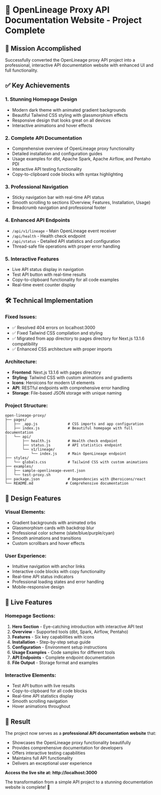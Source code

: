 # 🚀 OpenLineage Proxy API Documentation Website - Project Complete

## 🎯 Mission Accomplished

Successfully converted the OpenLineage proxy API project into a professional, interactive API documentation website with enhanced UI and full functionality.

## ✅ Key Achievements

### 1. **Stunning Homepage Design**
- Modern dark theme with animated gradient backgrounds
- Beautiful Tailwind CSS styling with glassmorphism effects
- Responsive design that looks great on all devices
- Interactive animations and hover effects

### 2. **Complete API Documentation**
- Comprehensive overview of OpenLineage proxy functionality
- Detailed installation and configuration guides
- Usage examples for dbt, Apache Spark, Apache Airflow, and Pentaho PDI
- Interactive API testing functionality
- Copy-to-clipboard code blocks with syntax highlighting

### 3. **Professional Navigation**
- Sticky navigation bar with real-time API status
- Smooth scrolling to sections (Overview, Features, Installation, Usage)
- Breadcrumb navigation and professional footer

### 4. **Enhanced API Endpoints**
- `/api/v1/lineage` - Main OpenLineage event receiver
- `/api/health` - Health check endpoint
- `/api/status` - Detailed API statistics and configuration
- Thread-safe file operations with proper error handling

### 5. **Interactive Features**
- Live API status display in navigation
- Test API button with real-time results
- Copy-to-clipboard functionality for all code examples
- Real-time event counter display

## 🛠 Technical Implementation

### Fixed Issues:
- ✅ Resolved 404 errors on localhost:3000
- ✅ Fixed Tailwind CSS compilation and styling
- ✅ Migrated from app directory to pages directory for Next.js 13.1.6 compatibility
- ✅ Enhanced CSS architecture with proper imports

### Architecture:
- **Frontend**: Next.js 13.1.6 with pages directory
- **Styling**: Tailwind CSS with custom animations and gradients
- **Icons**: Heroicons for modern UI elements
- **API**: RESTful endpoints with comprehensive error handling
- **Storage**: File-based JSON storage with unique naming

### Project Structure:
```
open-lineage-proxy/
├── pages/
│   ├── _app.js              # CSS imports and app configuration
│   ├── index.js             # Beautiful homepage with full documentation
│   └── api/
│       ├── health.js        # Health check endpoint
│       ├── status.js        # API statistics endpoint
│       └── v1/lineage/
│           └── index.js     # Main OpenLineage endpoint
├── styles/
│   └── globals.css          # Tailwind CSS with custom animations
├── examples/
│   ├── sample-openlineage-event.json
│   └── test-proxy.sh
├── package.json             # Dependencies with @heroicons/react
└── README.md               # Comprehensive documentation
```

## 🎨 Design Features

### Visual Elements:
- Gradient backgrounds with animated orbs
- Glassmorphism cards with backdrop blur
- Professional color scheme (slate/blue/purple/cyan)
- Smooth animations and transitions
- Custom scrollbars and hover effects

### User Experience:
- Intuitive navigation with anchor links
- Interactive code blocks with copy functionality
- Real-time API status indicators
- Professional loading states and error handling
- Mobile-responsive design

## 🚀 Live Features

### Homepage Sections:
1. **Hero Section** - Eye-catching introduction with interactive API test
2. **Overview** - Supported tools (dbt, Spark, Airflow, Pentaho)
3. **Features** - Six key capabilities with icons
4. **Installation** - Step-by-step setup guide
5. **Configuration** - Environment setup instructions
6. **Usage Examples** - Code samples for different tools
7. **API Endpoints** - Complete endpoint documentation
8. **File Output** - Storage format and examples

### Interactive Elements:
- Test API button with live results
- Copy-to-clipboard for all code blocks
- Real-time API statistics display
- Smooth scrolling navigation
- Hover animations throughout

## 🎯 Result

The project now serves as a **professional API documentation website** that:
- Showcases the OpenLineage proxy functionality beautifully
- Provides comprehensive documentation for developers
- Offers interactive testing capabilities
- Maintains full API functionality
- Delivers an exceptional user experience

**Access the live site at: http://localhost:3000**

The transformation from a simple API project to a stunning documentation website is complete! 🎉
